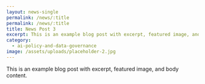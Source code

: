 ```yaml
---
layout: news-single
permalink: /news/:title
permalink: /news/:title
title: News Post 3
excerpt: This is an example blog post with excerpt, featured image, and body content.
category:
  - ai-policy-and-data-governance
image: /assets/uploads/placeholder-2.jpg
---
```


This is an example blog post with excerpt, featured image, and body content.
